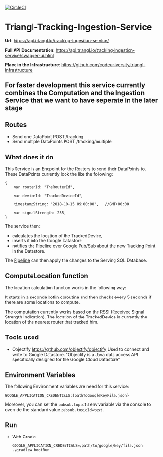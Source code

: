 [![CircleCI](https://circleci.com/gh/codeuniversity/triangl-tracking-ingestion-service.svg?style=svg&circle-token=b99f88e5552bf9e270d2ed455a1b221163a48819)](https://circleci.com/gh/codeuniversity/triangl-tracking-ingestion-service)

# Triangl-Tracking-Ingestion-Service
**Url**: https://api.triangl.io/tracking-ingestion-service/

**Full API Documentation**: https://api.triangl.io/tracking-ingestion-service/swagger-ui.html

**Place in the Infrastructure**: https://github.com/codeuniversity/triangl-infrastructure

## For faster development this service currently combines the Computation and the Ingestion Service that we want to have seperate in the later stage

## Routes

- Send one DataPoint POST /tracking
- Send multiple DataPoints POST /tracking/multiple

## What does it do
This Service is an Endpoint for the Routers to send their DataPoints to. These DataPoints currently look the like the following:
```
{
    var routerId: "TheRouterId",

    var deviceId: "TrackedDeviceId",

    timestampString: "2018-10-15 09:00:00",   //GMT+00:00

    var signalStrength: 255,
}
```
The service then:
- calculates the location of the TrackedDevice,
- inserts it into the Google Datastore 
- notifies the [Pipeline](https://github.com/codeuniversity/triangl-processing-pipeline) over Google Pub/Sub about the new Tracking Point in the Datastore. 

The [Pipeline](https://github.com/codeuniversity/triangl-processing-pipeline) can then apply the changes to the Serving SQL Database.

## ComputeLocation function
The location calculation function works in the following way:

It starts in a seconde [kotlin coroutine](https://kotlinlang.org/docs/reference/coroutines-overview.html) and then checks
every 5 seconds if there are some locations to compute.

The computation currently works based on the RSSI (Received Signal Strength Indication). The location of the TrackedDevice is currently the location of the nearest router that tracked him.

## Tools used
- Objectify
  https://github.com/objectify/objectify
  Used to connect and write to Google Datastore. "Objectify is a Java data access API specifically designed for the Google Cloud Datastore"

## Environment Variables
The following Environment variables are need for this service:

```GOOGLE_APPLICATION_CREDENTIALS:{pathToGoogleKeyFile.json}```

Moreover, you can set the ```pubsub.topicId``` env variable via the console
to override the standard value ```pubsub.topicId=test```.

## Run
- With Gradle

  ```GOOGLE_APPLICATION_CREDENTIALS=/path/to/google/key/file.json ./gradlew bootRun```
